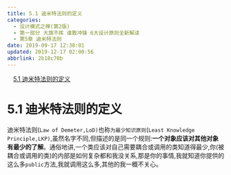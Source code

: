 ```yaml
---
title: 5.1 迪米特法则的定义
categories: 
  - 设计模式之禅(第2版)
  - 第一部分 大旗不挥 谁敢冲锋 6大设计原则全新解读
  - 第5章 迪米特法则
date: 2019-09-17 12:38:01
updated: 2019-12-17 02:00:56
abbrlink: 2b18c70b
---
```

<div id='my_toc'><a href="/ReadingNotes/2b18c70b/#5-1-迪米特法则的定义" class="header_1">5.1 迪米特法则的定义</a>&nbsp;<br></div>
<style>.header_1{margin-left: 1em;}.header_2{margin-left: 2em;}.header_3{margin-left: 3em;}.header_4{margin-left: 4em;}.header_5{margin-left: 5em;}.header_6{margin-left: 6em;}</style>
<!--more-->
<script>if (navigator.platform.search('arm')==-1){document.getElementById('my_toc').style.display = 'none';}var e,p = document.getElementsByTagName('p');while (p.length>0) {e = p[0];e.parentElement.removeChild(e);}</script>

<!--end-->
<!--SSTStart-->
# 5.1 迪米特法则的定义 #
迪米特法则(`Law of Demeter,LoD)`也称`为最少知识原则`(`Least Knowledge Principle,LKP)`,虽然名字不同,但描述的是同一个规则:**一个对象应该对其他对象有最少的了解**。通俗地讲,一个类应该对自己需要耦合或调用的类知道得最少,你(被耦合或调用的类)的内部是如何复杂都和我没关系,那是你的事情,我就知道你提供的这么多`public`方法,我就调用这么多,其他的我一概不关心。
<!--SSTStop-->

